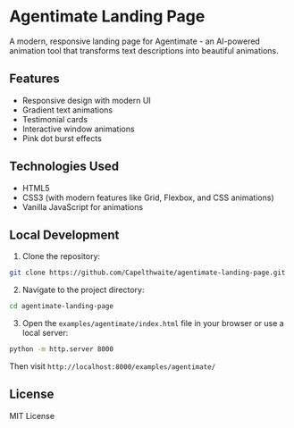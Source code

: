 # Agentimate Landing Page

A modern, responsive landing page for Agentimate - an AI-powered animation tool that transforms text descriptions into beautiful animations.

## Features

- Responsive design with modern UI
- Gradient text animations
- Testimonial cards
- Interactive window animations
- Pink dot burst effects

## Technologies Used

- HTML5
- CSS3 (with modern features like Grid, Flexbox, and CSS animations)
- Vanilla JavaScript for animations

## Local Development

1. Clone the repository:
```bash
git clone https://github.com/Capelthwaite/agentimate-landing-page.git
```

2. Navigate to the project directory:
```bash
cd agentimate-landing-page
```

3. Open the `examples/agentimate/index.html` file in your browser or use a local server:
```bash
python -m http.server 8000
```

Then visit `http://localhost:8000/examples/agentimate/`

## License

MIT License